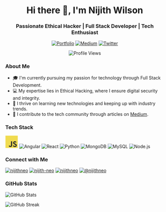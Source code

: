 <h1 align="center">Hi there 👋, I'm Nijith Wilson</h1>
<h3 align="center">Passionate Ethical Hacker | Full Stack Developer | Tech Enthusiast</h3>

<p align="center">
  <a href="https://nijithwilson.github.io/portfolio/"><img src="https://img.shields.io/badge/Portfolio-Check%20it%20out!-brightgreen" alt="Portfolio"></a>
  <a href="https://medium.com/@nijithneo"><img src="https://img.shields.io/badge/Medium-Read%20my%20articles-blue" alt="Medium"></a>
  <a href="https://twitter.com/nijithneo"><img src="https://img.shields.io/twitter/follow/nijithneo?style=social" alt="Twitter"></a>
</p>

<p align="center">
  <img src="https://komarev.com/ghpvc/?username=nijithwilson&label=Profile%20views&color=0e75b6&style=flat" alt="Profile Views">
</p>

### About Me

- 🎓 I'm currently pursuing my passion for technology through Full Stack Development.
- 💻 My expertise lies in Ethical Hacking, where I ensure digital security and integrity.
- 🌱 I thrive on learning new technologies and keeping up with industry trends.
- 📝 I contribute to the tech community through articles on [Medium](https://medium.com/@nijithneo).

### Tech Stack

<p align="left">
  <img src="https://raw.githubusercontent.com/devicons/devicon/master/icons/javascript/javascript-original.svg" alt="JavaScript" width="40" height="40"/>
  <img src="https://angular.io/assets/images/logos/angular/angular.svg" alt="Angular" width="40" height="40"/>
  <img src="https://reactjs.org/favicon.ico" alt="React" width="40" height="40"/>
  <img src="https://www.python.org/static/community_logos/python-logo.png" alt="Python" width="40" height="40"/>
  <img src="https://www.mongodb.com/assets/images/global/favicon.ico" alt="MongoDB" width="40" height="40"/>
  <img src="https://www.mysql.com/common/logos/logo-mysql-170x115.png" alt="MySQL" width="40" height="40"/>
  <img src="https://cdn.iconscout.com/icon/free/png-512/node-js-1-1174935.png" alt="Node.js" width="40" height="40"/>
</p>

### Connect with Me

<p align="left">
  <a href="https://twitter.com/nijithneo" target="_blank"><img src="https://raw.githubusercontent.com/rahuldkjain/github-profile-readme-generator/master/src/images/icons/Social/twitter.svg" alt="nijithneo" height="30" width="40" /></a>
  <a href="https://linkedin.com/in/nijith-neo" target="_blank"><img src="https://raw.githubusercontent.com/rahuldkjain/github-profile-readme-generator/master/src/images/icons/Social/linked-in-alt.svg" alt="nijith-neo" height="30" width="40" /></a>
  <a href="https://instagram.com/nijithneo" target="_blank"><img src="https://raw.githubusercontent.com/rahuldkjain/github-profile-readme-generator/master/src/images/icons/Social/instagram.svg" alt="nijithneo" height="30" width="40" /></a>
  <a href="https://medium.com/@nijithneo" target="_blank"><img src="https://raw.githubusercontent.com/rahuldkjain/github-profile-readme-generator/master/src/images/icons/Social/medium.svg" alt="@nijithneo" height="30" width="40" /></a>
</p>

### GitHub Stats

<p align="left">
  <img src="https://github-readme-stats.vercel.app/api?username=nijithneo&show_icons=true&locale=en&theme=dark" alt="GitHub Stats">
</p>

<p align="left">
  <img src="https://github-readme-streak-stats.herokuapp.com/?user=nijithneo&theme=dark" alt="GitHub Streak">
</p>
